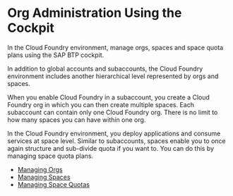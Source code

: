 <!-- loioc4c25cc63ac845779f76202360f98694 -->

# Org Administration Using the Cockpit

In the Cloud Foundry environment, manage orgs, spaces and space quota plans using the SAP BTP cockpit. 

In addition to global accounts and subaccounts, the Cloud Foundry environment includes another hierarchical level represented by orgs and spaces.

When you enable Cloud Foundry in a subaccount, you create a Cloud Foundry org in which you can then create multiple spaces. Each subaccount can contain only one Cloud Foundry org. There is no limit to how many spaces you can have within one org.

In the Cloud Foundry environment, you deploy applications and consume services at space level. Similar to subaccounts, spaces enable you to once again structure and sub-divide quota if you want to. You can do this by managing space quota plans.

-   [Managing Orgs](managing-orgs-fe1ebf3.md)
-   [Managing Spaces](managing-spaces-5209d55.md)
-   [Managing Space Quotas](managing-space-quotas-4e5f0ee.md)

